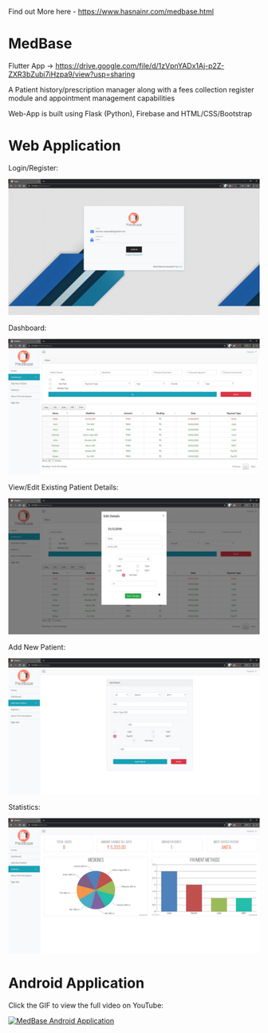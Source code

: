 Find out More here - https://www.hasnainr.com/medbase.html

# MedBase

Flutter App -> https://drive.google.com/file/d/1zVpnYADx1Aj-p2Z-ZXR3bZubi7iHzpa9/view?usp=sharing

A Patient history/prescription manager along with a fees collection register module and appointment management capabilities

Web-App is built using Flask (Python), Firebase and HTML/CSS/Bootstrap


# Web Application
Login/Register:

![Login Screen](https://github.com/hasnainroopawalla/MedBase/blob/main/images/Capture1.JPG)

Dashboard:

![Dashboard](https://github.com/hasnainroopawalla/MedBase/blob/main/images/Capture2.JPG)

View/Edit Existing Patient Details:

![View/Edit Existing Patient Details](https://github.com/hasnainroopawalla/MedBase/blob/main/images/Capture3.JPG)

Add New Patient:

![Add New Patient](https://github.com/hasnainroopawalla/MedBase/blob/main/images/Capture4.JPG)

Statistics:

![Statistics](https://github.com/hasnainroopawalla/MedBase/blob/main/images/Capture5.JPG)

# Android Application

Click the GIF to view the full video on YouTube:

[![MedBase Android Application](https://github.com/hasnainroopawalla/MedBase/blob/main/Android%20APK/images/Capture3.gif)](https://youtu.be/V4BdWLHOpDE "MedBase Android Application")
